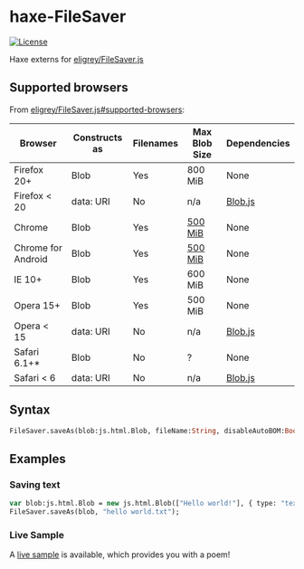 # haxe-FileSaver
[![License](https://img.shields.io/badge/license-MIT-blue.svg?style=flat-square)](https://github.com/FuzzyWuzzie/haxe-FileSaver/blob/master/LICENSE)

Haxe externs for [eligrey/FileSaver.js](https://github.com/eligrey/FileSaver.js)

## Supported browsers
From [eligrey/FileSaver.js#supported-browsers](https://github.com/eligrey/FileSaver.js#supported-browsers):

|      Browser       | Constructs as | Filenames | Max Blob Size | Dependencies |
| ------------------ | ------------- | --------- | ------------- | ------------ |
| Firefox 20+        | Blob          | Yes       | 800 MiB       | None         |
| Firefox < 20       | data: URI     | No        | n/a           | [Blob.js][1] |
| Chrome             | Blob          | Yes       | [500 MiB][2]  | None         |
| Chrome for Android | Blob          | Yes       | [500 MiB][2]  | None         |
| IE 10+             | Blob          | Yes       | 600 MiB       | None         |
| Opera 15+          | Blob          | Yes       | 500 MiB       | None         |
| Opera < 15         | data: URI     | No        | n/a           | [Blob.js][1] |
| Safari 6.1+*       | Blob          | No        | ?             | None         |
| Safari < 6         | data: URI     | No        | n/a           | [Blob.js][1] |

## Syntax

```haxe
FileSaver.saveAs(blob:js.html.Blob, fileName:String, disableAutoBOM:Bool = false);
```

## Examples

### Saving text

```haxe
var blob:js.html.Blob = new js.html.Blob(["Hello world!"], { type: "text/plain;charset=utf-8" });
FileSaver.saveAs(blob, "hello world.txt");
```

### Live Sample

A [live sample](http://hamaluik.github.io/haxe-FileSaver/) is available, which provides you with a poem!

[1]: https://github.com/eligrey/Blob.js
[2]: https://code.google.com/p/chromium/issues/detail?id=375297
